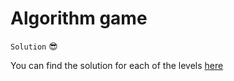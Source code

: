 # Algorithm game

`Solution` 😎

You can find the solution for each of the levels [here](https://www.youtube.com/watch?v=Zf7pwxNnc5E)
